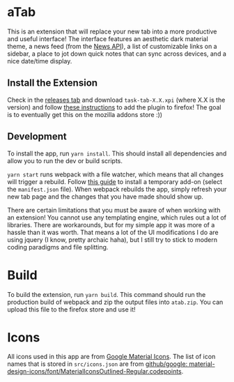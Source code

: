 # aTab

This is an extension that will replace your new tab into a more productive and useful interface! The interface features an aesthetic dark material theme, a news feed (from the [News API](https://newsapi.org/)), a list of customizable links on a sidebar, a place to jot down quick notes that can sync across devices, and a nice date/time display.

## Install the Extension

Check in the [releases tab](https://github.com/MichaelZhao21/task-tab/releases) and download `task-tab-X.X.xpi` (where X.X is the version) and follow [these instructions](https://extensionworkshop.com/documentation/publish/distribute-sideloading/) to add the plugin to firefox! The goal is to eventually get this on the mozilla addons store :))

## Development

To install the app, run `yarn install`. This should install all dependencies and allow you to run the dev or build scripts.

`yarn start` runs webpack with a file watcher, which means that all changes will trigger a rebuild. Follow [this guide](https://extensionworkshop.com/documentation/develop/temporary-installation-in-firefox/) to install a temporary add-on (select the `manifest.json` file). When webpack rebuilds the app, simply refresh your new tab page and the changes that you have made should show up.

There are certain limitations that you must be aware of when working with an extension! You cannot use any templating engine, which rules out a lot of libraries. There are workarounds, but for my simple app it was more of a hassle than it was worth. That means a lot of the UI modifications I do are using jquery (I know, pretty archaic haha), but I still try to stick to modern coding paradigms and file splitting.

# Build

To build the extension, run `yarn build`. This command should run the production build of webpack and zip the output files into `atab.zip`. You can upload this file to the firefox store and use it!

# Icons

All icons used in this app are from [Google Material Icons](https://fonts.google.com/icons). The list of icon names that is stored in `src/icons.json` are from [github/google: material-design-icons/font/MaterialIconsOutlined-Regular.codepoints](https://github.com/google/material-design-icons/blob/master/font/MaterialIconsOutlined-Regular.codepoints).
